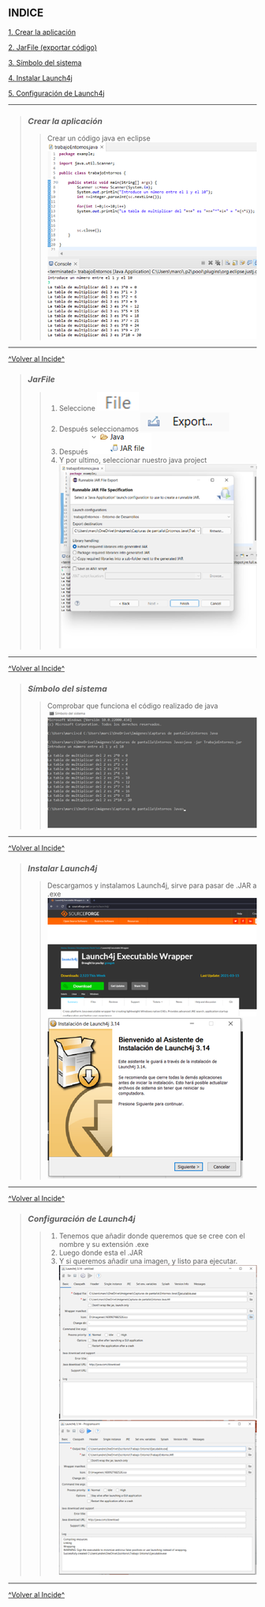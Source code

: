 ## INDICE
[1. Crear la aplicación](#crear-la-aplicación)

[2. JarFile (exportar código)](#jarfile)

[3. Símbolo del sistema](#símbolo-del-sistema)

[4. Instalar Launch4j](#instalar-launch4j)

[5. Configuración de Launch4j](#configuración-de-launch4j)

---

> ### *Crear la aplicación*
>>Crear un código java en eclipse 
![Imagen](1.png)
---
[^Volver al Incide^](#indice)
> ### *JarFile*
>>1. Seleccione ![Imagen](3.png)      
>>2. Después seleccionamos  ![Imagen](4.png)
>>3. Después ![Imagen](5.png)
>>4. Y por ultimo, seleccionar nuestro java project
![Imagen](2.png)
---
[^Volver al Incide^](#indice)

> ### *Símbolo del sistema*
>>Comprobar que funciona el código realizado de java
![Imagen](6.png)
---
[^Volver al Incide^](#indice)
>### *Instalar Launch4j*
>>Descargamos y instalamos Launch4j, sirve para pasar de .JAR a .exe
![Imagen](7.png)![Imagen](8.png)
---
[^Volver al Incide^](#indice)

> ### *Configuración de Launch4j*
>>1. Tenemos que añadir donde queremos que se cree con el nombre y su extensión .exe
>>2. Luego donde esta el .JAR
>>3. Y si queremos añadir una imagen, y listo para ejecutar. 
![Imagen](9.png) ![Imagen](10.png)
---
[^Volver al Incide^](#indice)


